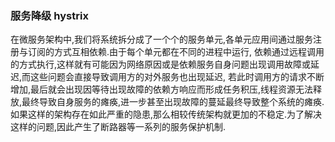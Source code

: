 ### 服务降级 hystrix
在微服务架构中,我们将系统拆分成了一个个的服务单元,各单元应用间通过服务注册与订阅的方式互相依赖.由于每个单元都在不同的进程中运行,
依赖通过远程调用的方式执行,这样就有可能因为网络原因或是依赖服务自身问题出现调用故障或延迟,而这些问题会直接导致调用方的对外服务也出现延迟,
若此时调用方的请求不断增加,最后就会出现因等待出现故障的依赖方响应而形成任务积压,线程资源无法释放,最终导致自身服务的瘫痪,进一步甚至出现故障的蔓延最终导致整个系统的瘫痪.
如果这样的架构存在如此严重的隐患,那么相较传统架构就更加的不稳定.为了解决这样的问题,因此产生了断路器等一系列的服务保护机制.